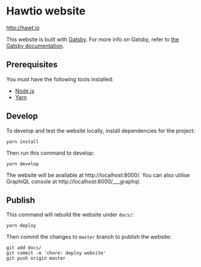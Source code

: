 # Hawtio website

http://hawt.io

This website is built with [Gatsby](https://www.gatsbyjs.org). For more info on Gatsby, refer to [the Gatsby documentation](https://www.gatsbyjs.org/docs/).

## Prerequisites

You must have the following tools installed:

* [Node.js](http://nodejs.org)
* [Yarn](https://yarnpkg.com)

## Develop

To develop and test the website locally, install dependencies for the project:

    yarn install

Then run this command to develop:

    yarn develop

The website will be available at http://localhost:8000/. You can also utilise GraphiQL console at http://localhost:8000/___graphql.

## Publish

This command will rebuild the website under `docs/`:

    yarn deploy

Then commit the changes to `master` branch to publish the website:

    git add docs/
    git commit -m 'chore: deploy website'
    git push origin master

